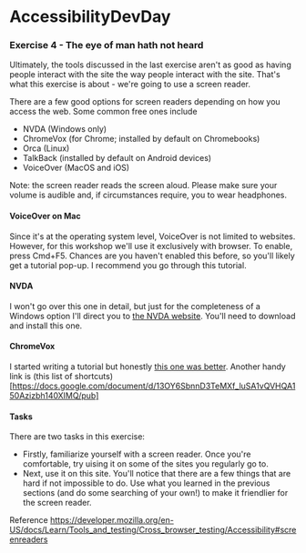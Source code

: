 # AccessibilityDevDay

### Exercise 4 - The eye of man hath not heard

Ultimately, the tools discussed in the last exercise aren't as good as having people interact with the site the 
way people interact with the site. That's what this exercise is about - we're going to use a screen reader.

There are a few good options for screen readers depending on how you access the web. Some common free ones include
* NVDA (Windows only)
* ChromeVox (for Chrome; installed by default on Chromebooks)
* Orca (Linux)
* TalkBack (installed by default on Android devices)
* VoiceOver (MacOS and iOS)

Note: the screen reader reads the screen aloud. Please make sure your volume is audible and, if circumstances
require, you to wear headphones. 

#### VoiceOver on Mac

Since it's at the operating system level, VoiceOver is not limited to websites. However, for this workshop we'll
use it exclusively with browser. To enable, press Cmd+F5. Chances are you haven't enabled this before, so you'll
likely get a tutorial pop-up. I recommend you go through this tutorial. 

#### NVDA

I won't go over this one in detail, but just for the completeness of a Windows option I'll direct you to [the NVDA website](https://www.nvaccess.org/).
You'll need to download and install this one. 

#### ChromeVox

I started writing a tutorial but honestly [this one was better](https://youtu.be/fpbIsN31hLM). Another handy link
is (this list of shortcuts)[https://docs.google.com/document/d/13OY6SbnnD3TeMXf_luSA1vQVHQA150Azizbh140XIMQ/pub]

#### Tasks 

There are two tasks in this exercise:
* Firstly, familiarize yourself with a screen reader. Once you're comfortable, try uising it on some of the sites you
regularly go to. 
* Next, use it on this site. You'll notice that there are a few things that are hard if not impossible to do. Use what 
you learned in the previous sections (and do some searching of your own!) to make it friendlier for the screen reader.


Reference https://developer.mozilla.org/en-US/docs/Learn/Tools_and_testing/Cross_browser_testing/Accessibility#screenreaders